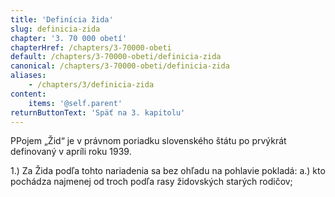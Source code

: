 ```yaml
---
title: 'Definícia žida'
slug: definicia-zida
chapter: '3. 70 000 obetí'
chapterHref: /chapters/3-70000-obeti
default: /chapters/3-70000-obeti/definicia-zida
canonical: /chapters/3-70000-obeti/definicia-zida
aliases:
    - /chapters/3/definicia-zida
content:
    items: '@self.parent'
returnButtonText: 'Späť na 3. kapitolu'
---
```


<span class="drop-cap">P</span>Pojem „Žid“ je v právnom poriadku slovenského štátu po prvýkrát definovaný v apríli roku 1939.

1.) Za Žida podľa tohto nariadenia sa bez ohľadu na pohlavie pokladá: 
a.) kto pochádza najmenej od troch podľa rasy židovských starých rodičov; 